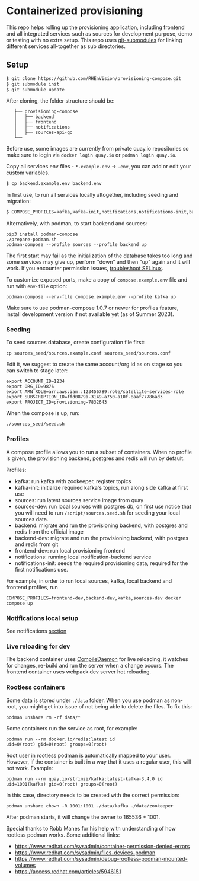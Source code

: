 # Containerized provisioning

This repo helps rolling up the provisioning application, including frontend and all integrated services such as sources for development purpose, demo or testing with no extra setup. This repo uses [git-submodules](https://github.blog/2016-02-01-working-with-submodules/) for linking different services all-together as sub directories.

## Setup

```sh
$ git clone https://github.com/RHEnVision/provisioning-compose.git
$ git submodule init
$ git submodule update
```

After cloning, the folder structure should be:
```
   ├── provisioning-compose
   │   ├── backend
   │   ├── frontend
   │   ├── notifications
   │   ├── sources-api-go
   └── 
```

Before use, some images are currently from private quay.io repositories so make sure to login via `docker login quay.io` or `podman login quay.io`.

Copy all services env files - `*.example.env` -> `.env`, you can add or edit your custom variables.

```bash
$ cp backend.example.env backend.env
```

In first use, to run all services locally altogether, including seeding and migration:

```sh
$ COMPOSE_PROFILES=kafka,kafka-init,notifications,notifications-init,backend-dev,sources-dev,frontend-dev docker compose up
```

Alternatively, with podman, to start backend and sources:

```
pip3 install podman-compose
./prepare-podman.sh
podman-compose --profile sources --profile backend up
```

The first start may fail as the initialization of the database takes too long and some services may give up, perform "down" and then "up" again and it will work. If you encounter permission issues, [troubleshoot SELinux](https://www.redhat.com/sysadmin/container-permission-denied-errors).

To customize exposed ports, make a copy of `compose.example.env` file and run with `env-file` option:

```
podman-compose --env-file compose.example.env --profile kafka up
```

Make sure to use podman-compose 1.0.7 or newer for profiles feature, install development version if not available yet (as of Summer 2023).

### Seeding

To seed sources database, create configuration file first:

	cp sources_seed/sources.example.conf sources_seed/sources.conf

Edit it, we suggest to create the same account/org id as on stage so you can switch to stage later:

	export ACCOUNT_ID=1234
	export ORG_ID=9876
	export ARN_ROLE=arn:aws:iam::123456789:role/satellite-services-role
	export SUBSCRIPTION_ID=ffd0879a-3149-a750-a10f-8aaf77786ad3
	export PROJECT_ID=provisioning-7832643

When the compose is up, run:

	./sources_seed/seed.sh

### Profiles

A compose profile allows you to run a subset of containers. When no profile is given, 
the provisioning backend, postgres and redis will run by default.

Profiles:
- kafka: run kafka with zookeeper, register topics
- kafka-init: initialize required kafka's topics, run along side kafka at first use
- sources: run latest sources service image from quay
- sources-dev: run local sources with postgres db, on first use notice that you will need to run `/script/sources.seed.sh` for seeding your local sources data.
- backend: migrate and run the provisioning backend, with postgres and redis from the official image
- backend-dev: migrate and run the provisioning backend, with postgres and redis from git
- frontend-dev: run local provisioning frontend
- notifications: running local notification-backend service
- notifications-init: seeds the required provisioning data, required for the first notifications use.


For example, in order to run local sources, kafka, local backend and frontend profiles, run

	COMPOSE_PROFILES=frontend-dev,backend-dev,kafka,sources-dev docker compose up 

 ### Notifications local setup
 See notifications [section](/notifications_seed/README.md)

### Live reloading for dev

The backend container uses [CompileDaemon](github.com/githubnemo/CompileDaemon) for live reloading, it watches for changes, re-build and run the server when a change occurs. The frontend container uses webpack dev server hot reloading.

### Rootless containers

Some data is stored under `./data` folder. When you use podman as non-root, you might get into issue of not being able to delete the files. To fix this:

	podman unshare rm -rf data/*

Some containers run the service as root, for example:

	podman run --rm docker.io/redis:latest id
	uid=0(root) gid=0(root) groups=0(root)

Root user in rootless podman is automatically mapped to your user. However, if the container is built in a way that it uses a regular user, this will not work. Example:

	podman run --rm quay.io/strimzi/kafka:latest-kafka-3.4.0 id
	uid=1001(kafka) gid=0(root) groups=0(root)

In this case, directory needs to be created with the correct permission:

	podman unshare chown -R 1001:1001 ./data/kafka ./data/zookeeper

After podman starts, it will change the owner to 165536 + 1001.

Special thanks to Robb Manes for his help with understanding of how rootless podman works. Some additional links:

* https://www.redhat.com/sysadmin/container-permission-denied-errors
* https://www.redhat.com/sysadmin/files-devices-podman
* https://www.redhat.com/sysadmin/debug-rootless-podman-mounted-volumes
* https://access.redhat.com/articles/5946151
